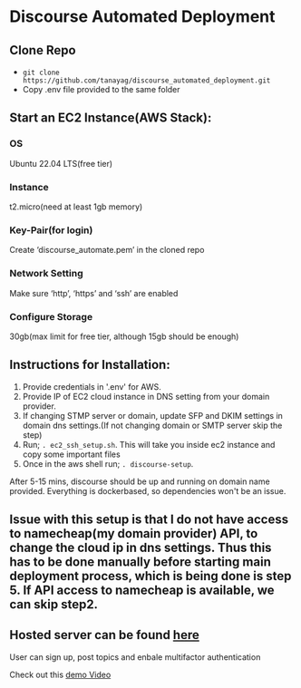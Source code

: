 # Discourse Automated Deployment

## Clone Repo

* `git clone https://github.com/tanayag/discourse_automated_deployment.git`
* Copy .env file provided to the same folder

## Start an EC2 Instance(AWS Stack):

### OS
Ubuntu 22.04 LTS(free tier)

### Instance
t2.micro(need at least 1gb memory)

### Key-Pair(for login)
Create ‘discourse_automate.pem’ in the cloned repo

### Network Setting
Make sure ‘http’, ‘https’ and ‘ssh’ are enabled

### Configure Storage
30gb(max limit for free tier, although 15gb should be enough)


## Instructions for Installation:

1. Provide credentials in '.env' for AWS.
2. Provide IP of EC2 cloud instance in DNS setting from your domain provider.
3. If changing STMP server or domain, update SFP and DKIM settings in domain dns settings.(If not changing domain or SMTP server skip the step)
4. Run; `. ec2_ssh_setup.sh`. This will take you inside ec2 instance and copy some important files
5. Once in the aws shell run; `. discourse-setup`.

After 5-15 mins, discourse should be up and running on domain name provided.
Everything is dockerbased, so dependencies won't be an issue.

## Issue with this setup is that I do not have access to namecheap(my domain provider) API, to change the cloud ip in dns settings. Thus this has to be done manually before starting main deployment process, which is being done is step 5. If API access to namecheap is available, we can skip step2.

## Hosted server can be found [here](https://discourse.agrawaltanay.xyz)

User can sign up, post topics and enbale multifactor authentication

Check out this [demo Video](https://youtu.be/m-wC0_P5uAA)

